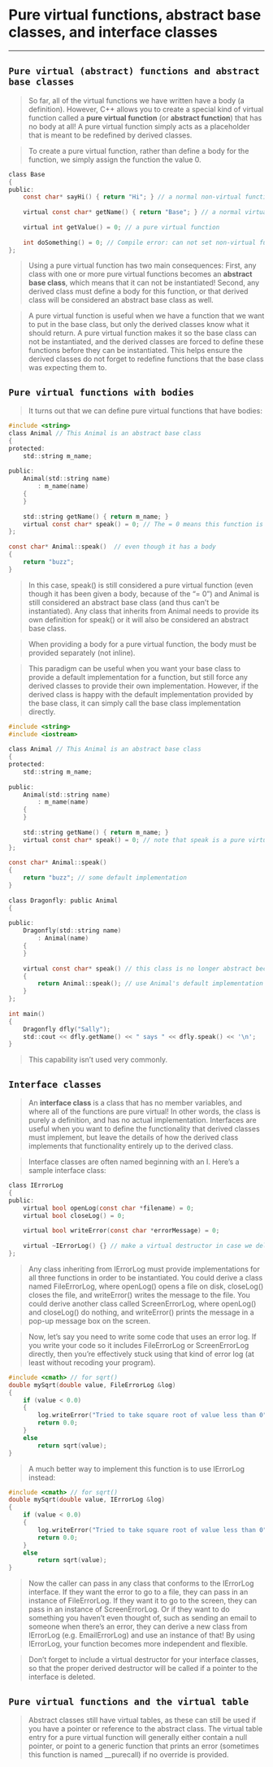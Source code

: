 # Pure virtual functions, abstract base classes, and interface classes
---

## `Pure virtual (abstract) functions and abstract base classes`

> So far, all of the virtual functions we have written have a body (a definition). However, C++ allows you to create a special kind of virtual function called a **pure virtual function** (or **abstract function**) that has no body at all! A pure virtual function simply acts as a placeholder that is meant to be redefined by derived classes.


> To create a pure virtual function, rather than define a body for the function, we simply assign the function the value 0.

```c
class Base
{
public:
    const char* sayHi() { return "Hi"; } // a normal non-virtual function    
 
    virtual const char* getName() { return "Base"; } // a normal virtual function
 
    virtual int getValue() = 0; // a pure virtual function
 
    int doSomething() = 0; // Compile error: can not set non-virtual functions to 0
};
```

> Using a pure virtual function has two main consequences: First, any class with one or more pure virtual functions becomes an **abstract base class**, which means that it can not be instantiated! Second, any derived class must define a body for this function, or that derived class will be considered an abstract base class as well.


> A pure virtual function is useful when we have a function that we want to put in the base class, but only the derived classes know what it should return. A pure virtual function makes it so the base class can not be instantiated, and the derived classes are forced to define these functions before they can be instantiated. This helps ensure the derived classes do not forget to redefine functions that the base class was expecting them to.




## `Pure virtual functions with bodies`

> It turns out that we can define pure virtual functions that have bodies:

```c
#include <string>
class Animal // This Animal is an abstract base class
{
protected:
    std::string m_name;
 
public:
    Animal(std::string name)
        : m_name(name)
    {
    }
 
    std::string getName() { return m_name; }
    virtual const char* speak() = 0; // The = 0 means this function is pure virtual
};
 
const char* Animal::speak()  // even though it has a body
{
    return "buzz";
}
```

> In this case, speak() is still considered a pure virtual function (even though it has been given a body, because of the “= 0”) and Animal is still considered an abstract base class (and thus can’t be instantiated). Any class that inherits from Animal needs to provide its own definition for speak() or it will also be considered an abstract base class.

> When providing a body for a pure virtual function, the body must be provided separately (not inline).

> This paradigm can be useful when you want your base class to provide a default implementation for a function, but still force any derived classes to provide their own implementation. However, if the derived class is happy with the default implementation provided by the base class, it can simply call the base class implementation directly.

```c
#include <string>
#include <iostream>
 
class Animal // This Animal is an abstract base class
{
protected:
    std::string m_name;
 
public:
    Animal(std::string name)
        : m_name(name)
    {
    }
 
    std::string getName() { return m_name; }
    virtual const char* speak() = 0; // note that speak is a pure virtual function
};
 
const char* Animal::speak()
{
    return "buzz"; // some default implementation
}
 
class Dragonfly: public Animal
{
 
public:
    Dragonfly(std::string name)
        : Animal(name)
    {
    }
 
    virtual const char* speak() // this class is no longer abstract because we defined this function
    {
        return Animal::speak(); // use Animal's default implementation
    }
};
 
int main()
{
    Dragonfly dfly("Sally");
    std::cout << dfly.getName() << " says " << dfly.speak() << '\n';
}
```

> This capability isn’t used very commonly.





## `Interface classes`

> An **interface class** is a class that has no member variables, and where all of the functions are pure virtual! In other words, the class is purely a definition, and has no actual implementation. Interfaces are useful when you want to define the functionality that derived classes must implement, but leave the details of how the derived class implements that functionality entirely up to the derived class.


> Interface classes are often named beginning with an I. Here’s a sample interface class:

```c
class IErrorLog
{
public:
    virtual bool openLog(const char *filename) = 0;
    virtual bool closeLog() = 0;
 
    virtual bool writeError(const char *errorMessage) = 0;
 
    virtual ~IErrorLog() {} // make a virtual destructor in case we delete an IErrorLog pointer, so the proper derived destructor is called
};
```

> Any class inheriting from IErrorLog must provide implementations for all three functions in order to be instantiated. You could derive a class named FileErrorLog, where openLog() opens a file on disk, closeLog() closes the file, and writeError() writes the message to the file. You could derive another class called ScreenErrorLog, where openLog() and closeLog() do nothing, and writeError() prints the message in a pop-up message box on the screen.


> Now, let’s say you need to write some code that uses an error log. If you write your code so it includes FileErrorLog or ScreenErrorLog directly, then you’re effectively stuck using that kind of error log (at least without recoding your program).

```c
#include <cmath> // for sqrt()
double mySqrt(double value, FileErrorLog &log)
{
    if (value < 0.0)
    {
        log.writeError("Tried to take square root of value less than 0");
        return 0.0;
    }
    else
        return sqrt(value);
}
```

> A much better way to implement this function is to use IErrorLog instead:

```c
#include <cmath> // for sqrt()
double mySqrt(double value, IErrorLog &log)
{
    if (value < 0.0)
    {
        log.writeError("Tried to take square root of value less than 0");
        return 0.0;
    }
    else
        return sqrt(value);
}
```

> Now the caller can pass in any class that conforms to the IErrorLog interface. If they want the error to go to a file, they can pass in an instance of FileErrorLog. If they want it to go to the screen, they can pass in an instance of ScreenErrorLog. Or if they want to do something you haven’t even thought of, such as sending an email to someone when there’s an error, they can derive a new class from IErrorLog (e.g. EmailErrorLog) and use an instance of that! By using IErrorLog, your function becomes more independent and flexible.


> Don’t forget to include a virtual destructor for your interface classes, so that the proper derived destructor will be called if a pointer to the interface is deleted.




## `Pure virtual functions and the virtual table`

> Abstract classes still have virtual tables, as these can still be used if you have a pointer or reference to the abstract class. The virtual table entry for a pure virtual function will generally either contain a null pointer, or point to a generic function that prints an error (sometimes this function is named __purecall) if no override is provided.
